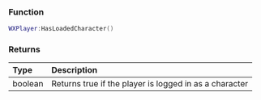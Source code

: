 ### Function
```lua
WXPlayer:HasLoadedCharacter()
```

### Returns
| Type | Description |
| :--- | :--- |
| boolean | Returns true if the player is logged in as a character |